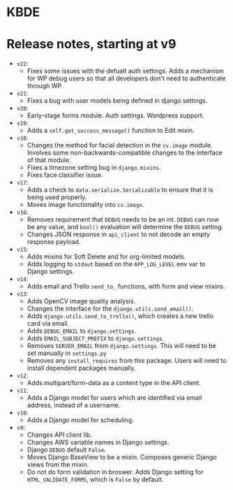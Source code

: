 KBDE
===


# Release notes, starting at v9

- `v22`:
  - Fixes some issues with the defualt auth settings. Adds a mechanism for WP debug users so that all developers don't need to authenticate through WP.
- `v21`:
  - Fixes a bug with user models being defined in django.settings.
- `v20`:
  - Early-stage forms module. Auth settings. Wordpress support.
- `v19`:
  - Adds a `self.get_success_message()` function to Edit mixin.
- `v18`:
  - Changes the method for facial detection in the `cv.image` module. Involves some non-backwards-compatible changes to the interface of that module.
  - Fixes a timezone setting bug in `django.mixins`.
  - Fixes face classifier issue.
- `v17`:
  - Adds a check to `data.serialize.Serializable` to ensure that it is being used properly.
  - Moves image functionality into `cv.image`.
- `v16`:
  - Removes requirement that `DEBUG` needs to be an int. `DEBUG` can now be any value, and `bool()` evaluation will determine the `DEBUG` setting.
  - Changes JSON response in `api_client` to not decode an empty response payload.
- `v15`:
  - Adds mixins for Soft Delete and for org-limited models.
  - Adds logging to `stdout` based on the `APP_LOG_LEVEL` env var to Django settings.
- `v14`:
  - Adds email and Trello `send_to_` functions, with form and view mixins.
- `v13`:
  - Adds OpenCV image quality analysis.
  - Changes the interface for the `django.utils.send_email()`.
  - Adds `django.utils.send_to_trello()`, which creates a new trello card via email.
  - Adds `DEBUG_EMAIL` to `django.settings`.
  - Adds `EMAIL_SUBJECT_PREFIX` to `django.settings`.
  - Removes `SERVER_EMAIL` from `django.settings`. This will need to be set manually in `settings.py`
  - Removes any `install_requires` from this package. Users will need to install dependent packages manually.
- `v12`:
  - Adds multipart/form-data as a content type in the API client.
- `v11`:
  - Adds a Django model for users which are identified via email address, instead of a username.
- `v10`:
  - Adds a Django model for scheduling.
- `v9`:
  - Changes API client lib.
  - Changes AWS variable names in Django settings.
  - Django `DEBUG` default `False`.
  - Moves Django BaseView to be a mixin. Composes generic Django views from the mixin.
  - Do not do form validation in broswer. Adds Django setting for `HTML_VALIDATE_FORMS`, which is `False` by default.

